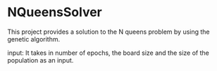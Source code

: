 # NQueensSolver
This project provides a solution to the N queens problem by using the genetic algorithm.

input:
It takes in number of epochs, the board size and the size of the population as an input.
